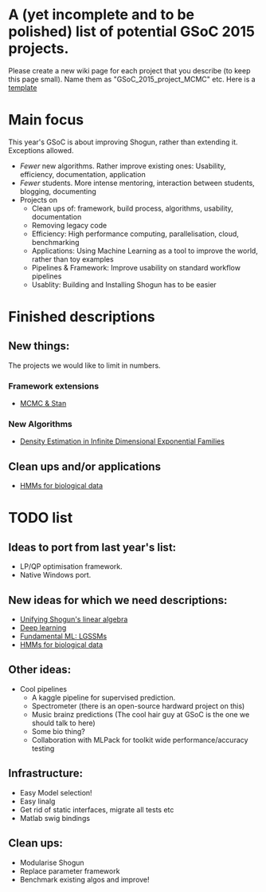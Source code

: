 # A (yet incomplete and to be polished) list of potential GSoC 2015 projects.
Please create a new wiki page for each project that you describe (to keep this page small). Name them as "GSoC_2015_project_MCMC" etc. Here is a [template](GSoC_2015_project_template)

# Main focus
This year's GSoC is about improving Shogun, rather than extending it. Exceptions allowed.

 * *Fewer* new algorithms. Rather improve existing ones: Usability, efficiency, documentation, application
 * *Fewer* students. More intense mentoring, interaction between students, blogging, documenting
 * Projects on
   * Clean ups of: framework, build process, algorithms, usability, documentation
   * Removing legacy code
   * Efficiency: High performance computing, parallelisation, cloud, benchmarking
   * Applications: Using Machine Learning as a tool to improve the world, rather than toy examples
   * Pipelines & Framework: Improve usability on standard workflow pipelines
   * Usablity: Building and Installing Shogun has to be easier


# Finished descriptions

## New things:
The projects we would like to limit in numbers.
### Framework extensions
 * [MCMC & Stan](GSoC_2015_project_MCMC_Stan)

### New Algorithms
 * [Density Estimation in Infinite Dimensional Exponential Families](GSoC_2015_project_kernel_infinite_exponential)

## Clean ups and/or applications
 * [HMMs for biological data](GSoC_2015_project_hmms)

# TODO list
## Ideas to port from last year's list:
 * LP/QP optimisation framework.
 * Native Windows port.

## New ideas for which we need descriptions:
 * [Unifying Shogun's linear algebra](GSoC_2015_project_linalg)
 * [Deep learning](GSoC_2015_project_deep_learning)
 * [Fundamental ML: LGSSMs](GSoC_2015_project_fundamental)
 * [HMMs for biological data](GSoC_2015_project_hmms)

## Other ideas:
 * Cool pipelines
   * A kaggle pipeline for supervised prediction.
   * Spectrometer (there is an open-source hardward project on this)
   * Music brainz predictions (The cool hair guy at GSoC is the one we should talk to here)
   * Some bio thing?
   * Collaboration with MLPack for toolkit wide performance/accuracy testing

## Infrastructure:
 * Easy Model selection!
 * Easy linalg
 * Get rid of static interfaces, migrate all tests etc
 * Matlab swig bindings

## Clean ups:
 * Modularise Shogun
 * Replace parameter framework
 * Benchmark existing algos and improve!